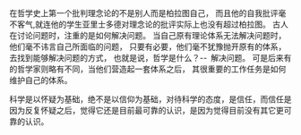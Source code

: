 在哲学史上第一个批判理念论的不是别人而是柏拉图自己，
而且他的自我批评毫不客气,就连他的学生亚里士多德对理念论的批评实际上也没有超过柏拉图。
古人在讨论问题时，注重的是如何解决问题。
当自己原有理论体系无法解决问题时，他们毫不讳言自己所面临的问题，
只要有必要，他们毫不犹豫抛开原有的体系，去找到能够解决问题的方式，
也就是说，哲学是什么？-- 解决问题。
可是后来有的哲学家则略有不同，当他们营造起一套体系之后，
其很重要的工作任务是如何维护自己的体系。

科学是以怀疑为基础，绝不是以信仰为基础，对待科学的态度，是信任，而信任是因为反复怀疑之后，觉得它还是目前最可靠的认识，是因为觉得目前没有其它更可靠的认识。